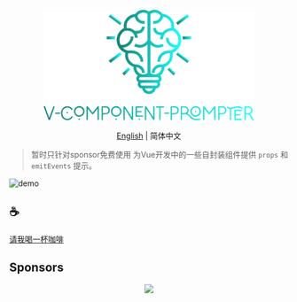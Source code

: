 <p align="center">
<img height="200" src="./assets/kv.png" alt="v component prompter">
</p>
<p align="center"> <a href="./README.md">English</a> | 简体中文</p>

>暂时只针对sponsor免费使用
为Vue开发中的一些自封装组件提供 `props` 和 `emitEvents` 提示。

![demo](/assets/demo.gif)

## :coffee:

[请我喝一杯咖啡](https://github.com/Simon-He95/sponsor)

## Sponsors

<p align="center">
  <a href="https://cdn.jsdelivr.net/gh/Simon-He95/sponsor/sponsors.svg">
    <img src="https://cdn.jsdelivr.net/gh/Simon-He95/sponsor/sponsors.png"/>
  </a>
</p>
